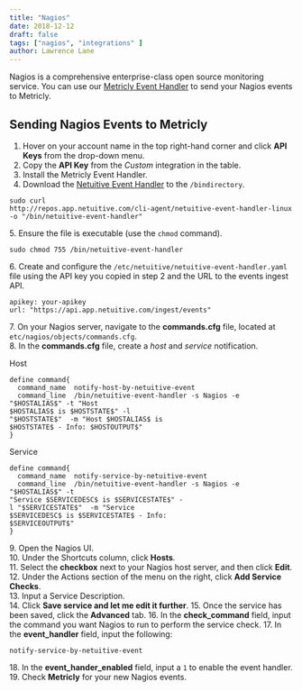 ```yaml
---
title: "Nagios"
date: 2018-12-12
draft: false
tags: ["nagios", "integrations" ]
author: Lawrence Lane
---
```

Nagios is a comprehensive enterprise-class open source monitoring service. You can use our [Metricly Event Handler](https://github.com/netuitive/netuitive-event-handler) to send your Nagios events to Metricly.

## Sending Nagios Events to Metricly

1. Hover on your account name in the top right-hand corner and click **API Keys** from the drop-down menu.
2. Copy the **API Key** from the _Custom_ integration in the table.
3. Install the Metricly Event Handler.
4. Download the [Netuitive Event Handler](https://github.com/netuitive/netuitive-event-handler) to the `/bindirectory`.

```
sudo curl
http://repos.app.netuitive.com/cli-agent/netuitive-event-handler-linux -o "/bin/netuitive-event-handler"
```
5\. Ensure the file is executable (use the `chmod` command).

```
sudo chmod 755 /bin/netuitive-event-handler
```
6\. Create and configure the `/etc/netuitive/netuitive-event-handler.yaml` file using the API key you copied in step 2 and the URL to the events ingest API.

```
apikey: your-apikey
url: "https://api.app.netuitive.com/ingest/events"
```
7\. On your Nagios server, navigate to the **commands.cfg** file, located at `etc/nagios/objects/commands.cfg`.  
8\. In the **commands.cfg** file, create a _host_ and _service_ notification.

Host

```
define command{
  command_name	notify-host-by-netuitive-event
  command_line	/bin/netuitive-event-handler -s Nagios -e "$HOSTALIAS$" -t "Host
$HOSTALIAS$ is $HOSTSTATE$" -l
"$HOSTSTATE$"  -m "Host $HOSTALIAS$ is
$HOSTSTATE$ - Info: $HOSTOUTPUT$"
}
```

Service

```
define command{
  command_name	notify-service-by-netuitive-event
  command_line	/bin/netuitive-event-handler -s Nagios -e "$HOSTALIAS$" -t
"Service $SERVICEDESC$ is $SERVICESTATE$" -
l "$SERVICESTATE$"  -m "Service
$SERVICEDESC$ is $SERVICESTATE$ - Info:
$SERVICEOUTPUT$"
}
```

9\. Open the Nagios UI.  
10. Under the Shortcuts column, click **Hosts**.  
11. Select the **checkbox** next to your Nagios host server, and then click **Edit**.  
12. Under the Actions section of the menu on the right, click **Add Service Checks**.  
13. Input a Service Description.  
14. Click **Save service and let me edit it further**.
15. Once the service has been saved, click the **Advanced** tab.
16. In the **check_command** field, input the command you want Nagios to run to perform the service check.
17. In the **event_handler** field, input the following:

```
notify-service-by-netuitive-event
```
18\. In the **event_hander_enabled** field, input a `1` to enable the event handler.  
19\. Check **Metricly** for your new Nagios events.
